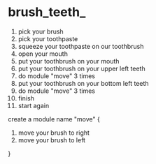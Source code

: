 # brush_teeth_

1. pick your brush
2. pick your toothpaste
3. squeeze your toothpaste on our toothbrush
4. open your mouth
5. put your toothbrush on your mouth
6. put your toothbrush on your upper left teeth
7. do module "move" 3 times
8. put your toothbrush on your bottom left teeth
9. do module "move" 3 times
10. finish
11. start again

create a module name "move" {

  1. move your brush to right
  2. move your brush to left

}
